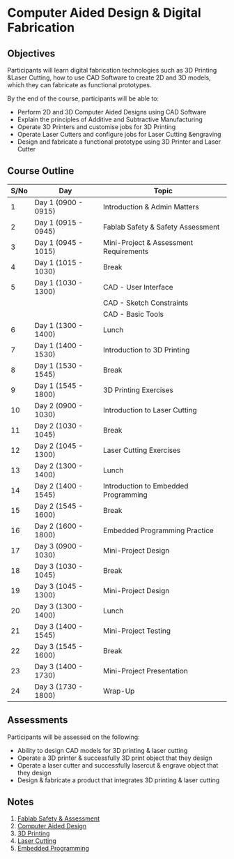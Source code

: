 # Computer Aided Design & Digital Fabrication
## Objectives
Participants will learn digital fabrication technologies such as 3D Printing &Laser Cutting, how to use CAD Software to create 2D and 3D models, which they can fabricate as functional prototypes.

By the end of the course, participants will be able to:
- Perform 2D and 3D Computer Aided Designs using CAD Software
- Explain the principles of Additive and Subtractive Manufacturing
- Operate 3D Printers and customise jobs for 3D Printing
- Operate Laser Cutters and configure jobs for Laser Cutting &engraving
- Design and fabricate a functional prototype using 3D Printer and Laser Cutter

## Course Outline
|S/No |Day |Topic |
|-----|-----|------------|
| 1	|Day 1 (0900 - 0915) |Introduction & Admin Matters |
| 2	|Day 1 (0915 - 0945) |Fablab Safety & Safety Assessment |
| 3 |Day 1 (0945 - 1015) |Mini-Project & Assessment Requirements |
| 4 |Day 1 (1015 - 1030) |Break |
| 5 | Day 1 (1030 - 1300) |CAD - User Interface |
|   |                     |CAD - Sketch Constraints |
|   |                     |CAD - Basic Tools |
| 6 |Day 1 (1300 - 1400) |Lunch |
| 7 |Day 1 (1400 - 1530) |Introduction to 3D Printing |
| 8 |Day 1 (1530 - 1545) |Break |
| 9 |Day 1 (1545 - 1800) |3D Printing Exercises |
|10 |Day 2 (0900 - 1030) |Introduction to Laser Cutting |
|11 |Day 2 (1030 - 1045) |Break |
|12 |Day 2 (1045 - 1300) |Laser Cutting Exercises |
|13 |Day 2 (1300 - 1400) |Lunch |
|14 |Day 2 (1400 - 1545) |Introduction to Embedded Programming |
|15 |Day 2 (1545 - 1600) |Break |
|16 |Day 2 (1600 - 1800) |Embedded Programming Practice |
|17 |Day 3 (0900 - 1030) |Mini-Project Design|
|18 |Day 3 (1030 - 1045) |Break |
|19 |Day 3 (1045 - 1300) |Mini-Project Design |
|20 |Day 3 (1300 - 1400) |Lunch |
|21 |Day 3 (1400 - 1545) |Mini-Project Testing |
|22 |Day 3 (1545 - 1600) |Break |
|23 |Day 3 (1400 - 1730) |Mini-Project Presentation |
|24 |Day 3 (1730 - 1800) |Wrap-Up |

## Assessments
Participants will be assessed on the following:
- Ability to design CAD models for 3D printing & laser cutting
- Operate a 3D printer & successfully 3D print object that they design
- Operate a laser cutter and successfully lasercut & engrave object that they design
- Design & fabricate a product that integrates 3D printing & laser cutting
 
## Notes
1. [Fablab Safety & Assessment](https://splms.polite.edu.sg/d2l/le/lessons/94979/units/3648017)
2. [Computer Aided Design](files/02-cad.md)
3. [3D Printing](files/03-3dprint.md)
4. [Laser Cutting](files/04-lasercutting.md)
5. [Embedded Programming](files/05-embedded.md)